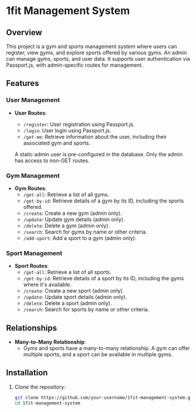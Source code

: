 # 1fit Management System

## Overview
This project is a gym and sports management system where users can register, view gyms, and explore sports offered by various gyms. An admin can manage gyms, sports, and user data. It supports user authentication via Passport.js, with admin-specific routes for management.

## Features

### User Management
- **User Routes**:
  - `/register`: User registration using Passport.js.
  - `/login`: User login using Passport.js.
  - `/get-me`: Retrieve information about the user, including their associated gym and sports.
  
  A static admin user is pre-configured in the database. Only the admin has access to non-GET routes.

### Gym Management
- **Gym Routes**:
  - `/get-all`: Retrieve a list of all gyms.
  - `/get-by-id`: Retrieve details of a gym by its ID, including the sports offered.
  - `/create`: Create a new gym (admin only).
  - `/update`: Update gym details (admin only).
  - `/delete`: Delete a gym (admin only).
  - `/search`: Search for gyms by name or other criteria.
  - `/add-sport`: Add a sport to a gym (admin only).

### Sport Management
- **Sport Routes**:
  - `/get-all`: Retrieve a list of all sports.
  - `/get-by-id`: Retrieve details of a sport by its ID, including the gyms where it's available.
  - `/create`: Create a new sport (admin only).
  - `/update`: Update sport details (admin only).
  - `/delete`: Delete a sport (admin only).
  - `/search`: Search for sports by name or other criteria.

## Relationships
- **Many-to-Many Relationship**:
  - Gyms and sports have a many-to-many relationship. A gym can offer multiple sports, and a sport can be available in multiple gyms.

## Installation

1. Clone the repository:
   ```bash
   git clone https://github.com/your-username/1fit-management-system.git
   cd 1fit-management-system
